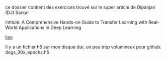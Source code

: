 ce dossier contient des exercices trouvé sur le super article de Dipanjan (DJ) Sarkar

intitulé: A Comprehensive Hands-on Guide to Transfer Learning with Real-World Applications in Deep Learning

[lien](https://towardsdatascience.com/a-comprehensive-hands-on-guide-to-transfer-learning-with-real-world-applications-in-deep-learning-212bf3b2f27a)

Il y a un fichier h5 sur mon disque dur, un peu trop volumineux pour github: dogs_30x_epochs.h5
